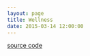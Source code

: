 ```yaml
---
layout: page
title: Wellness
date: 2015-03-14 12:00:00
---
```


[source code](https://github.com/warmwaffles/wellness)

